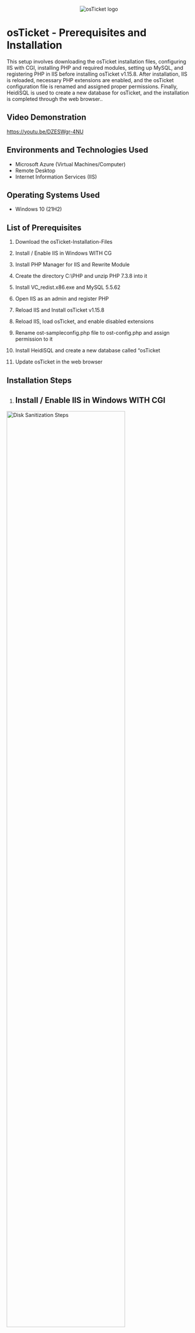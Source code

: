 <p align="center">
<img src="https://i.imgur.com/Clzj7Xs.png" alt="osTicket logo"/>
</p>

<h1>osTicket - Prerequisites and Installation</h1>
This setup involves downloading the osTicket installation files, configuring IIS with CGI, installing PHP and required modules, setting up MySQL, and registering PHP in IIS before installing osTicket v1.15.8. After installation, IIS is reloaded, necessary PHP extensions are enabled, and the osTicket configuration file is renamed and assigned proper permissions. Finally, HeidiSQL is used to create a new database for osTicket, and the installation is completed through the web browser..<br />


<h2>Video Demonstration</h2>

https://youtu.be/DZESWgr-4NU

<h2>Environments and Technologies Used</h2>

- Microsoft Azure (Virtual Machines/Computer)
- Remote Desktop
- Internet Information Services (IIS)

<h2>Operating Systems Used </h2>

- Windows 10</b> (21H2)

<h2>List of Prerequisites</h2>

1. Download the osTicket-Installation-Files

2. Install / Enable IIS in Windows WITH CG

3. Install PHP Manager for IIS and Rewrite Module

4. Create the directory C:\PHP and unzip PHP 7.3.8 into it

5. Install VC_redist.x86.exe and MySQL 5.5.62

6. Open IIS as an admin and register PHP

7. Reload IIS and Install osTicket v1.15.8

8. Reload IIS, load osTicket, and enable disabled extensions

9. Rename ost-sampleconfig.php file to ost-config.php and assign permission to it

10. Install HeidiSQL and create a new database called “osTicket

11. Update osTicket in the web browser

<h2>Installation Steps</h2>

1. <h2>Install / Enable IIS in Windows WITH CGI</h2>

<p>
<img src="https://i.imgur.com/qN7NBiJ.png" height="80%" width="80%" alt="Disk Sanitization Steps"/>
</p>
<p>
In this step, IIS (Internet Information Services), which is Windows' built-in web server, is installed and configured with CGI (Common Gateway Interface) to enable support for executing PHP scripts. Since IIS does not natively process PHP, enabling CGI (specifically FastCGI) allows IIS to interpret and run PHP-based applications like osTicket, ensuring proper communication between the web server and the PHP interpreter.
</p>
<br />

2. <h2>Open IIS as an admin and register PHP</h2>

<p>
<img src="https://i.imgur.com/cVJmcVS.png" height="80%" width="80%" alt="Disk Sanitization Steps"/>
</p>
<p>
When you open IIS as an administrator and register PHP, you’re configuring IIS to handle and process PHP files, as IIS does not support PHP natively. By running IIS with administrative privileges, you ensure you have the necessary access to modify server settings. Registering PHP involves associating the .php file extension with the appropriate handler, typically FastCGI, which allows IIS to pass PHP requests to the PHP interpreter for execution. This step enables IIS to process dynamic content generated by PHP scripts and ensures applications like osTicket, which rely on PHP, can run smoothly on the server. It also optimizes performance by maintaining the PHP process in memory, reducing overhead and improving response times for user requests.
</p>
<br />

3. <h2>Install HeidiSQL and create a new database called “osTicket</h2>

<p>
<img src="https://i.imgur.com/Re8kBiY.png" height="80%" width="80%" alt="Disk Sanitization Steps"/>
</p>
<p>
When you install HeidiSQL and create a new database called “osTicket”, you're setting up a powerful database management tool that provides a graphical interface to easily interact with MySQL or MariaDB databases. After installation, you connect HeidiSQL to your database server, providing it with the necessary credentials (server address, username, password) to access the server. Once connected, you create a new database specifically for osTicket, which will house all its data such as user information, tickets, system settings, and logs. This process is essential for osTicket to function properly, as the system relies on this dedicated database to store, retrieve, and manage all the data that powers the ticketing operations. Creating this database ensures that osTicket has a clean and organized storage structure to handle requests and maintain smooth operations.
</p>
<br />
